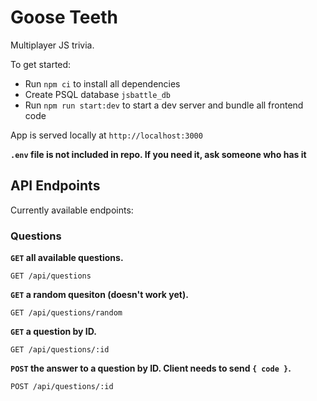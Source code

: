 # Goose Teeth
Multiplayer JS trivia.

To get started:
- Run `npm ci` to install all dependencies
- Create PSQL database `jsbattle_db`
- Run `npm run start:dev` to start a dev server and bundle all frontend code

App is served locally at `http://localhost:3000`

**`.env` file is not included in repo. If you need it, ask someone who has it**

## API Endpoints
Currently available endpoints:

### Questions
**`GET` all available questions.**
```
GET /api/questions
```

**`GET` a random quesiton (doesn't work yet).**
```
GET /api/questions/random
```

**`GET` a question by ID.**
```
GET /api/questions/:id
```

**`POST` the answer to a question by ID. Client needs to send `{ code }`.**
```
POST /api/questions/:id
```

